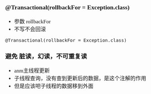 <span  style="font-family: Simsun,serif; font-size: 17px; ">

### @Transactional(rollbackFor = Exception.class)

- 参数 rollbackFor
- 不写不会回滚

~~~
@Transactional(rollbackFor = Exception.class)
~~~

### 避免 脏读，幻读，不可重复读

- anm主线程更新
- 子线程查询，没有查到更新后的数据，是这个注解的作用
- 但是应该吧子线程的数据移到外面

</span>